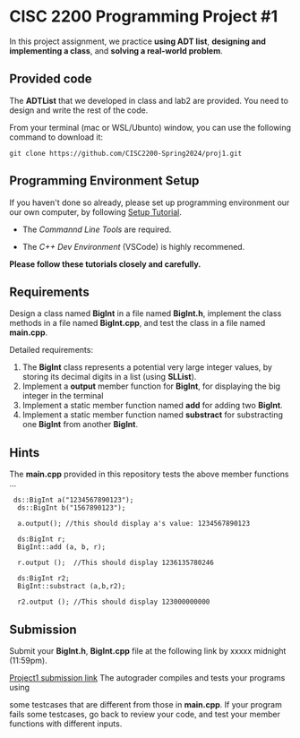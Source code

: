 # CISC 2200 Programming Project #1

In this project assignment, we practice **using ADT list**, **designing and implementing a class**, 
and **solving a real-world problem**.

## Provided code

The **ADTList** that we developed in class and lab2 are provided. You need to design and write the 
rest of the code. 

From your terminal (mac or WSL/Ubunto) window, you can use the following command to download it:
```
git clone https://github.com/CISC2200-Spring2024/proj1.git
```

## Programming Environment Setup
If you haven't done so already, please set up programming environment our our own computer, by following [Setup Tutorial](https://eecs280staff.github.io/tutorials/). 

- The _Commannd Line Tools_ are required. 

- The _C++ Dev Environment_ (VSCode) is highly recommened.

**Please follow these tutorials closely and carefully.**

## Requirements

Design a class named **BigInt** in a file named **BigInt.h**, implement the class methods in a file named **BigInt.cpp**,
and test the class in a file named **main.cpp**. 

Detailed requirements: 

1. The **BigInt** class represents a potential very large integer values, by storing its decimal digits in a list (using **SLList**). 
2. Implement a **output** member function for **BigInt**, for displaying the big integer in the terminal
3. Implement a static member function named **add** for adding two **BigInt**.
4. Implement a static member function named **substract** for substracting one **BigInt** from another **BigInt**.

   
## Hints

The **main.cpp** provided in this repository tests the above member functions ...

```
 ds::BigInt a("1234567890123");
  ds::BigInt b("1567890123");

  a.output(); //this should display a's value: 1234567890123

  ds:BigInt r;
  BigInt::add (a, b, r);

  r.output ();  //This should display 1236135780246

  ds:BigInt r2;
  BigInt::substract (a,b,r2);

  r2.output (); //This should display 123000000000
```

## Submission 

Submit your **BigInt.h**, **BigInt.cpp** file at the following link by xxxxx midnight (11:59pm). 

[Project1 submission link](https://storm.cis.fordham.edu:8443/web/project/1764)
The autograder compiles and tests your programs using 

some testcases that are different from those in **main.cpp**. If your program fails some testcases, go back to review your code, and test your member functions
with different inputs.
